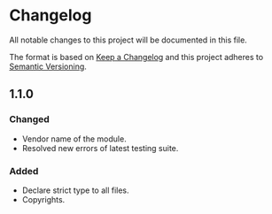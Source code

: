 # Changelog
All notable changes to this project will be documented in this file.

The format is based on [Keep a Changelog](http://keepachangelog.com/en/1.0.0/)
and this project adheres to [Semantic Versioning](http://semver.org/spec/v2.0.0.html).

## 1.1.0
### Changed
- Vendor name of the module.
- Resolved new errors of latest testing suite.

### Added
- Declare strict type to all files.
- Copyrights.